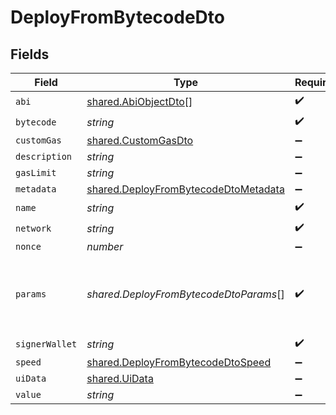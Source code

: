 # DeployFromBytecodeDto


## Fields

| Field                                                                                               | Type                                                                                                | Required                                                                                            | Description                                                                                         | Example                                                                                             |
| --------------------------------------------------------------------------------------------------- | --------------------------------------------------------------------------------------------------- | --------------------------------------------------------------------------------------------------- | --------------------------------------------------------------------------------------------------- | --------------------------------------------------------------------------------------------------- |
| `abi`                                                                                               | [shared.AbiObjectDto](../../../sdk/models/shared/abiobjectdto.md)[]                                 | :heavy_check_mark:                                                                                  | N/A                                                                                                 |                                                                                                     |
| `bytecode`                                                                                          | *string*                                                                                            | :heavy_check_mark:                                                                                  | N/A                                                                                                 |                                                                                                     |
| `customGas`                                                                                         | [shared.CustomGasDto](../../../sdk/models/shared/customgasdto.md)                                   | :heavy_minus_sign:                                                                                  | N/A                                                                                                 |                                                                                                     |
| `description`                                                                                       | *string*                                                                                            | :heavy_minus_sign:                                                                                  | N/A                                                                                                 |                                                                                                     |
| `gasLimit`                                                                                          | *string*                                                                                            | :heavy_minus_sign:                                                                                  | N/A                                                                                                 |                                                                                                     |
| `metadata`                                                                                          | [shared.DeployFromBytecodeDtoMetadata](../../../sdk/models/shared/deployfrombytecodedtometadata.md) | :heavy_minus_sign:                                                                                  | N/A                                                                                                 |                                                                                                     |
| `name`                                                                                              | *string*                                                                                            | :heavy_check_mark:                                                                                  | N/A                                                                                                 |                                                                                                     |
| `network`                                                                                           | *string*                                                                                            | :heavy_check_mark:                                                                                  | N/A                                                                                                 |                                                                                                     |
| `nonce`                                                                                             | *number*                                                                                            | :heavy_minus_sign:                                                                                  | N/A                                                                                                 |                                                                                                     |
| `params`                                                                                            | *shared.DeployFromBytecodeDtoParams*[]                                                              | :heavy_check_mark:                                                                                  | Smart contract constructor parameters.                                                              | [<br/>"TestToken",<br/>"TEST",<br/>"1000000000000000000000000",<br/>"0x298e760768c8481780397eE28A127eAd584df4ee"<br/>] |
| `signerWallet`                                                                                      | *string*                                                                                            | :heavy_check_mark:                                                                                  | N/A                                                                                                 |                                                                                                     |
| `speed`                                                                                             | [shared.DeployFromBytecodeDtoSpeed](../../../sdk/models/shared/deployfrombytecodedtospeed.md)       | :heavy_minus_sign:                                                                                  | N/A                                                                                                 |                                                                                                     |
| `uiData`                                                                                            | [shared.UiData](../../../sdk/models/shared/uidata.md)                                               | :heavy_minus_sign:                                                                                  | N/A                                                                                                 |                                                                                                     |
| `value`                                                                                             | *string*                                                                                            | :heavy_minus_sign:                                                                                  | N/A                                                                                                 |                                                                                                     |